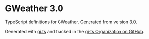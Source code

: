 # GWeather 3.0

TypeScript definitions for GWeather. Generated from version 3.0.

Generated with [gi.ts](https://gitlab.gnome.org/ewlsh/gi.ts) and tracked in the [gi-ts Organization on GitHub](https://github.com/gi-ts).
